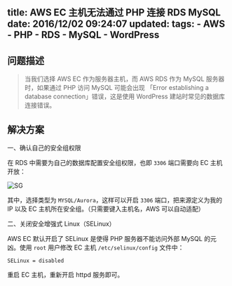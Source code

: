 title: AWS EC 主机无法通过 PHP 连接 RDS MySQL
date: 2016/12/02 09:24:07
updated: 
tags:
    - AWS
    - PHP
    - RDS
    - MySQL
    - WordPress
---

 ## 问题描述

 > 当我们选择 AWS EC 作为服务器主机，而 AWS RDS 作为 MySQL 服务器时，如果通过 PHP 访问 MySQL 可能会出现 「Error establishing a database connection」错误，这是使用 WordPress 建站时常见的数据库连接错误。

 <!--more-->

 ## 解决方案

 一、确认自己的安全组权限

 在 RDS 中需要为自己的数据库配置安全组权限，也即 `3306` 端口需要向 EC 主机开放：

![SG](http://7xin49.com1.z0.glb.clouddn.com/mac:rt67ujbt678ijbt78ijbty.png-960.jpg)

其中，选择类型为 `MYSQL/Aurora`，这样可以开启 `3306` 端口，把来源定义为我的 IP 以及 EC 主机所在安全组。（只需要键入主机名，AWS 可以自动适配）

二、关闭安全增强式 Linux（SELinux）

AWS EC 默认开启了 SELinux 是使得 PHP 服务器不能访问外部 MySQL 的元凶。使用 `root` 用户修改 EC 主机 `/etc/selinux/config` 文件中：

```
SELinux = disabled
```

重启 EC 主机，重新开启 httpd 服务即可。